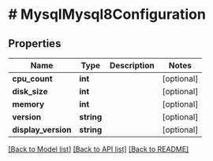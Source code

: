 # # MysqlMysql8Configuration

## Properties

Name | Type | Description | Notes
------------ | ------------- | ------------- | -------------
**cpu_count** | **int** |  | [optional]
**disk_size** | **int** |  | [optional]
**memory** | **int** |  | [optional]
**version** | **string** |  | [optional]
**display_version** | **string** |  | [optional]

[[Back to Model list]](../../README.md#models) [[Back to API list]](../../README.md#endpoints) [[Back to README]](../../README.md)

